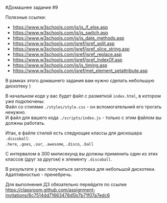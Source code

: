 #Домашнее задание #9

Полезные ссылки:

 - https://www.w3schools.com/js/js_if_else.asp
 - https://www.w3schools.com/js/js_switch.asp
 - https://www.w3schools.com/js/js_date_methods.asp
 - https://www.w3schools.com/jsref/jsref_split.asp
 - https://www.w3schools.com/jsref/jsref_slice_string.asp
 - https://www.w3schools.com/jsref/jsref_replace.asp
 - https://www.w3schools.com/jsref/jsref_IndexOf.asp
 - https://www.w3schools.com/js/js_timing.asp
 - https://www.w3schools.com/jsref/met_element_setattribute.asp

В рамках этого домашнего задания вам нужно сделать небольшую дискотеку )  
  
В начальном коде у вас будет файл с разметкой `index.html`, в котором уже подключены:  
Файл со стилями `./styles/style.css` - он вспомогательний его трогать ненужно.  
И файл для вашего кода `./scripts/index.js` - только с этим файлом вы должны работать.

Итак, в файле стилей есть следующие классы для дискошара `.discoball`:  
`.here`, `.goes`, `.our`, `.awesome`, `.disco`, `.ball`  

С интервалом в 300 милисекунд вы должны применить один из этих классов (друг за другом) к элементу `.discoball`.  

В результате у вас получиться заготовка для небольшой дискотеки.  
Адаптивностью - пренебречь.

Для выполнения ДЗ обязательно перейдите по ссылке https://classroom.github.com/assignment-invitations/6c7514dd71663478d5b7b71f07a7edc6
